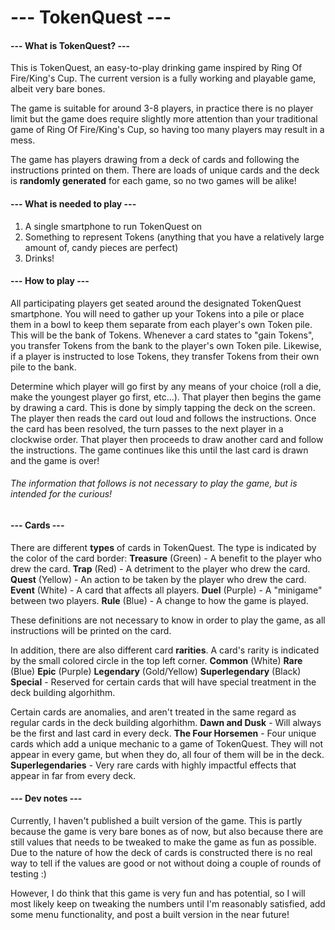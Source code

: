 # --- TokenQuest ---

#### --- What is TokenQuest? ---
This is TokenQuest, an easy-to-play drinking game inspired by Ring Of Fire/King's Cup. The current version is a fully working and playable game, albeit very bare bones.

The game is suitable for around 3-8 players, in practice there is no player limit but the game does require slightly more attention than your traditional game of Ring Of Fire/King's Cup, so having too many players may result in a mess.

The game has players drawing from a deck of cards and following the instructions printed on them. There are loads of unique cards and the deck is **randomly generated** for each game, so no two games will be alike!

#### --- What is needed to play ---
1. A single smartphone to run TokenQuest on
2. Something to represent Tokens (anything that you have a relatively large amount of, candy pieces are perfect)
3. Drinks!

#### --- How to play ---
All participating players get seated around the designated TokenQuest smartphone. You will need to gather up your Tokens into a pile or place them in a bowl to keep them separate from each player's own Token pile. This will be the bank of Tokens. Whenever a card states to "gain Tokens", you transfer Tokens from the bank to the player's own Token pile. Likewise, if a player is instructed to lose Tokens, they transfer Tokens from their own pile to the bank.

Determine which player will go first by any means of your choice (roll a die, make the youngest player go first, etc...). That player then begins the game by drawing a card. This is done by simply tapping the deck on the screen. The player then reads the card out loud and follows the instructions. Once the card has been resolved, the turn passes to the next player in a clockwise order. That player then proceeds to draw another card and follow the instructions. The game continues like this until the last card is drawn and the game is over!


###### *The information that follows is not necessary to play the game, but is intended for the curious!*
#### --- Cards ---
There are different **types** of cards in TokenQuest. The type is indicated by the color of the card border:
**Treasure** (Green) - A benefit to the player who drew the card.
**Trap** (Red) - A detriment to the player who drew the card.
**Quest** (Yellow) - An action to be taken by the player who drew the card.
**Event** (White) - A card that affects all players.
**Duel** (Purple) - A "minigame" between two players.
**Rule** (Blue) - A change to how the game is played.

These definitions are not necessary to know in order to play the game, as all instructions will be printed on the card.


In addition, there are also different card **rarities**. A card's rarity is indicated by the small colored circle in the top left corner.
**Common** (White)
**Rare** (Blue)
**Epic** (Purple)
**Legendary** (Gold/Yellow)
**Superlegendary** (Black)
**Special** - Reserved for certain cards that will have special treatment in the deck building algorhithm.


Certain cards are anomalies, and aren't treated in the same regard as regular cards in the deck building algorhithm.
**Dawn and Dusk** - Will always be the first and last card in every deck.
**The Four Horsemen** - Four unique cards which add a unique mechanic to a game of TokenQuest. They will not appear in every game, but when they do, all four of them will be in the deck.
**Superlegendaries** - Very rare cards with highly impactful effects that appear in far from every deck.





#### --- Dev notes ---
Currently, I haven't published a built version of the game. This is partly because the game is very bare bones as of now, but also because there are still values that needs to be tweaked to make the game as fun as possible. Due to the nature of how the deck of cards is constructed there is no real way to tell if the values are good or not without doing a couple of rounds of testing :)

However, I do think that this game is very fun and has potential, so I will most likely keep on tweaking the numbers until I'm reasonably satisfied, add some menu functionality, and post a built version in the near future!